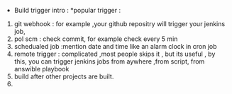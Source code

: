 * Build trigger intro : 
*popular trigger : 
1. git webhook : for example ,your github repositry will trigger your jenkins job, 
2. pol scm  : check commit, for example check every 5 min 
3. schedualed job :mention date and time like an alarm clock in cron job
4. remote trigger : complicated ,most people skips it , but  its useful , by this, you can trigger jenkins jobs from aywhere ,from script, from answible playbook
5. build after other projects are built. 
6. 
